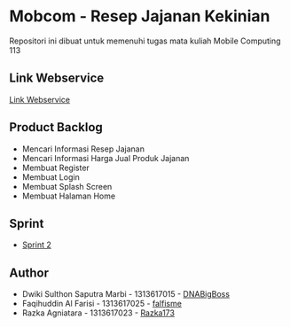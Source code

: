 # Mobcom - Resep Jajanan Kekinian
Repositori ini dibuat untuk memenuhi tugas mata kuliah Mobile Computing 113

## Link Webservice
[Link Webservice](https://github.com/DNABigBoss/Mobcom-WebService)

## Product Backlog
* Mencari Informasi Resep Jajanan
* Mencari Informasi Harga Jual Produk Jajanan 
* Membuat Register
* Membuat Login
* Membuat Splash Screen
* Membuat Halaman Home

## Sprint 
* [Sprint 2](https://github.com/DNABigBoss/Mobcom/tree/sprint2)

## Author
* Dwiki Sulthon Saputra Marbi - 1313617015 - [DNABigBoss](https://github.com/DNABigBoss)
* Faqihuddin Al Farisi - 1313617025 - [falfisme](https://github.com/falfisme)
* Razka Agniatara - 1313617023 - [Razka173](https://github.com/Razka173)
